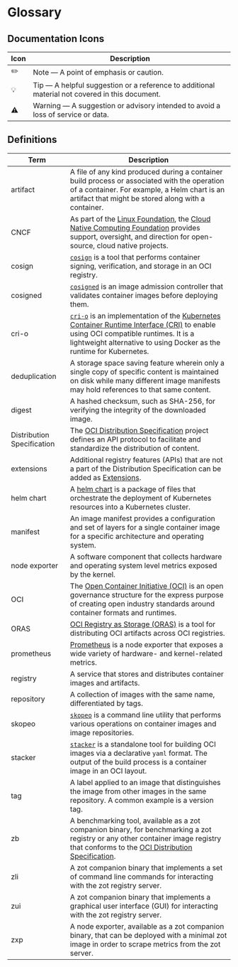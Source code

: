 # Glossary

## Documentation Icons

|Icon     | Description      |
|---------|------------------|
| :pencil2: | Note &mdash; A point of emphasis or caution. |
| :bulb: | Tip &mdash; A helpful suggestion or a reference to additional material not covered in this document. |
| :warning: | Warning &mdash; A suggestion or advisory intended to avoid a loss of service or data. | 

## Definitions

|Term     | Description      |
|---------|------------------|
| artifact | A file of any kind produced during a container build process or associated with the operation of a container. For example, a Helm chart is an artifact that might be stored along with a container. |
| CNCF | As part of the [Linux Foundation](https://www.linuxfoundation.org/), the [Cloud Native Computing Foundation](https://cncf.io/) provides support, oversight, and direction for open-source, cloud native projects. |
| cosign | [`cosign`](https://github.com/sigstore/cosign) is a tool that performs container signing, verification, and storage in an OCI registry. |
| cosigned | [`cosigned`](https://artifacthub.io/packages/helm/sigstore/cosigned#deploy-cosigned-helm-chart) is an image admission controller that validates container images before deploying them. |
| cri-o | [`cri-o`](https://github.com/cri-o/cri-o) is an implementation of the [Kubernetes Container Runtime Interface (CRI)](https://kubernetes.io/docs/concepts/architecture/cri/) to enable using OCI compatible runtimes. It is a lightweight alternative to using Docker as the runtime for Kubernetes. |
| deduplication | A storage space saving feature wherein only a single copy of specific content is maintained on disk while many different image manifests may hold references to that same content. |
| digest | A hashed checksum, such as SHA-256, for verifying the integrity of the downloaded image. |
| Distribution Specification | The [OCI Distribution Specification](https://github.com/opencontainers/distribution-spec/) project defines an API protocol to facilitate and standardize the distribution of content. |
| extensions | Additional registry features (APIs) that are not a part of the Distribution Specification can be added as [Extensions](https://github.com/opencontainers/distribution-spec/tree/main/extensions).  |
| helm chart | A [helm chart](https://helm.sh/docs/topics/registries/) is a package of files that orchestrate the deployment of Kubernetes resources into a Kubernetes cluster. |
| manifest | An image manifest provides a configuration and set of layers for a single container image for a specific architecture and operating system. |
| node exporter | A software component that collects hardware and operating system level metrics exposed by the kernel. |
| OCI | The [Open Container Initiative (OCI)](https://opencontainers.org/) is an open governance structure for the express purpose of creating open industry standards around container formats and runtimes. |
| ORAS | [OCI Registry as Storage (ORAS)](https://oras.land/) is a tool for distributing OCI artifacts across OCI registries. |
| prometheus | [Prometheus](https://prometheus.io/docs/guides/node-exporter/) is a node exporter that exposes a wide variety of hardware- and kernel-related metrics. |
| registry | A service that stores and distributes container images and artifacts. |
| repository | A collection of images with the same name, differentiated by tags. |
| skopeo | [`skopeo`](https://github.com/containers/skopeo) is a command line utility that performs various operations on container images and image repositories. |
| stacker | [`stacker`](https://github.com/project-stacker/stacker) is a standalone tool for building OCI images via a declarative `yaml` format. The output of the build process is a container image in an OCI layout. |
| tag | A label applied to an image that distinguishes the image from other images in the same repository. A common example is a version tag. |
| zb | A benchmarking tool, available as a zot companion binary, for benchmarking a zot registry or any other container image registry that conforms to the [OCI Distribution Specification](https://github.com/opencontainers/distribution-spec). |
| zli | A zot companion binary that implements a set of command line commands for interacting with the zot registry server. |
| zui | A zot companion binary that implements a graphical user interface (GUI) for interacting with the zot registry server. |
| zxp | A node exporter, available as a zot companion binary,  that can be deployed with a minimal zot image in order to scrape metrics from the zot server. |
